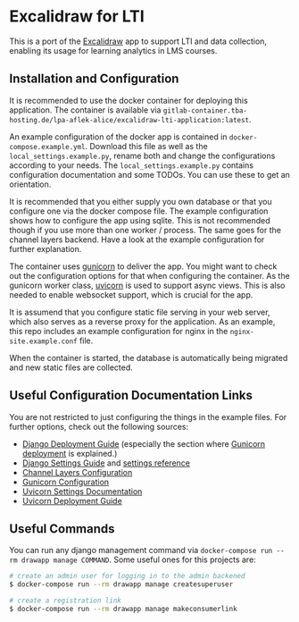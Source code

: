 # Excalidraw for LTI

This is a port of the [Excalidraw](https://excalidraw.com) app to support LTI and data collection,
enabling its usage for learning analytics in LMS courses.

## Installation and Configuration

It is recommended to use the docker container for deploying this application. The container is
available via `gitlab-container.tba-hosting.de/lpa-aflek-alice/excalidraw-lti-application:latest`.

An example configuration of the docker app is contained in `docker-compose.example.yml`. Download
this file as well as the `local_settings.example.py`, rename both and change the configurations
according to your needs. The `local_settings.example.py` contains configuration documentation and
some TODOs. You can use these to get an orientation.

It is recommended that you either supply you own database or that you configure one via the docker
compose file. The example configuration shows how to configure the app using sqlite. This is not
recommended though if you use more than one worker / process. The same goes for the channel layers
backend. Have a look at the example configuration for further explanation.

The container uses [gunicorn](https://gunicorn.org/) to deliver the app. You might want to check
out the configuration options for that when configuring the container. As the gunicorn worker
class, [uvicorn](https://www.uvicorn.org/) is used to support async views. This is also needed to
enable websocket support, which is crucial for the app.

It is assumend that you configure static file serving in your web server, which also serves as a
reverse proxy for the application. As an example, this repo includes an example configuration for
nginx in the `nginx-site.example.conf` file.

When the container is started, the database is automatically being migrated and new static files are
collected.

## Useful Configuration Documentation Links

You are not restricted to just configuring the things in the example files. For further options,
check out the following sources:

- [Django Deployment Guide] (especially the section where [Gunicorn deployment] is explained.)
- [Django Settings Guide] and [settings reference]
- [Channel Layers Configuration](https://channels.readthedocs.io/en/stable/topics/channel_layers.html#configuration)
- [Gunicorn Configuration](https://docs.gunicorn.org/en/latest/configure.html)
- [Uvicorn Settings Documentation](https://www.uvicorn.org/settings/)
- [Uvicorn Deployment Guide](https://www.uvicorn.org/deployment/)

[Django Deployment Guide]: https://docs.djangoproject.com/en/3.2/howto/deployment/
[Gunicorn deployment]: https://docs.djangoproject.com/en/3.2/howto/deployment/wsgi/gunicorn/
[Django Settings Guide]: https://docs.djangoproject.com/en/3.2/topics/settings/
[settings reference]: https://docs.djangoproject.com/en/3.2/ref/settings/

## Useful Commands

You can run any django management command via `docker-compose run --rm drawapp manage COMMAND`. Some
useful ones for this projects are:

```sh
# create an admin user for logging in to the admin backened
$ docker-compose run --rm drawapp manage createsuperuser

# create a registration link
$ docker-compose run --rm drawapp manage makeconsumerlink
```
